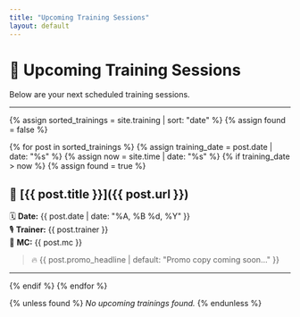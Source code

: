 ```yaml
---
title: "Upcoming Training Sessions"
layout: default
---
```


# 📆 Upcoming Training Sessions

Below are your next scheduled training sessions.

---

{% assign sorted_trainings = site.training | sort: "date" %}
{% assign found = false %}

{% for post in sorted_trainings %}
  {% assign training_date = post.date | date: "%s" %}
  {% assign now = site.time | date: "%s" %}
  {% if training_date > now %}
    {% assign found = true %}

## 🔹 [{{ post.title }}]({{ post.url }})
🗓️ **Date:** {{ post.date | date: "%A, %B %d, %Y" }}  
🎙️ **Trainer:** {{ post.trainer }}  
🎤 **MC:** {{ post.mc }}  

> 🔥 {{ post.promo_headline | default: "Promo copy coming soon..." }}

---
  {% endif %}
{% endfor %}

{% unless found %}
_No upcoming trainings found._
{% endunless %}

